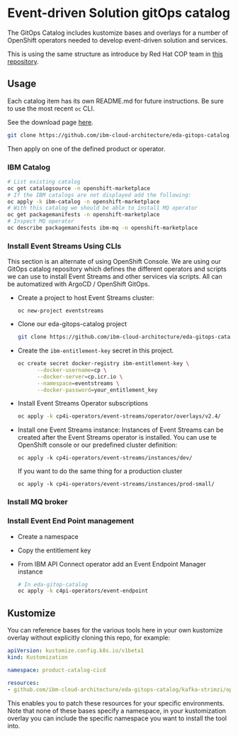 # Event-driven Solution gitOps catalog

The GitOps Catalog includes kustomize bases and overlays for a number of OpenShift operators needed
to develop event-driven solution and services.

This is using the same structure as introduce by Red Hat COP team in [this repository](https://github.com/redhat-cop/gitops-catalog).

## Usage

Each catalog item has its own README.md for future instructions. Be sure to use the most recent `oc` CLI.

See the download page [here](https://mirror.openshift.com/pub/openshift-v4/x86_64/clients/ocp/stable/).

```sh
git clone https://github.com/ibm-cloud-architecture/eda-gitops-catalog.git
```

Then apply on one of the defined product or operator.

### IBM Catalog

```sh
# List existing catalog
oc get catalogsource -n openshift-marketplace
# If the IBM catalogs are not displayed add the following:
oc apply -k ibm-catalog -n openshift-marketplace
# With this catalog we should be able to install MQ operator
oc get packagemanifests -n openshift-marketplace  
# Inspect MQ operator
oc describe packagemanifests ibm-mq -n openshift-marketplace
```

### Install Event Streams Using CLIs

This section is an alternate of using OpenShift Console. We are using our GitOps catalog repository which
defines the different operators and scripts we can use to install Event Streams and other services
via scripts. All can be automatized with ArgoCD / OpenShift GitOps.

* Create a project to host Event Streams cluster:

  ```shell
  oc new-project eventstreams
  ```
* Clone our eda-gitops-catalog project

  ```sh
  git clone https://github.com/ibm-cloud-architecture/eda-gitops-catalog.git
  ```
* Create the `ibm-entitlement-key` secret in this project.

  ```sh
  oc create secret docker-registry ibm-entitlement-key \
        --docker-username=cp \
        --docker-server=cp.icr.io \
        --namespace=eventstreams \
        --docker-password=your_entitlement_key 
  ```

* Install Event Streams Operator subscriptions

  ```sh
  oc apply -k cp4i-operators/event-streams/operator/overlays/v2.4/
  ```

* Install one Event Streams instance: Instances of Event Streams can be created after the Event Streams operator is installed. 
You can use te OpenShift console or our predefined cluster definition:

  ```shell
  oc apply -k cp4i-operators/event-streams/instances/dev/
  ```

  If you want to do the same thing for a production cluster

  ```shell
  oc apply -k cp4i-operators/event-streams/instances/prod-small/
  ```

### Install MQ broker

### Install Event End Point management


* Create a namespace
* Copy the entitlement key
* From IBM API Connect operator add an Event Endpoint Manager instance

  ```sh
  # In eda-gitop-catalog
  oc apply -k c4pi-operators/event-endpoint
  ```

## Kustomize

You can reference bases for the various tools here in your own kustomize overlay without 
explicitly cloning this repo, for example:

```yaml
apiVersion: kustomize.config.k8s.io/v1beta1
kind: Kustomization

namespace: product-catalog-cicd

resources:
- github.com/ibm-cloud-architecture/eda-gitops-catalog/kafka-strimzi/operator/base/?ref=main
```

This enables you to patch these resources for your specific environments. 
Note that none of these bases specify a namespace, in your kustomization overlay 
you can include the specific namespace you want to install the tool into.
